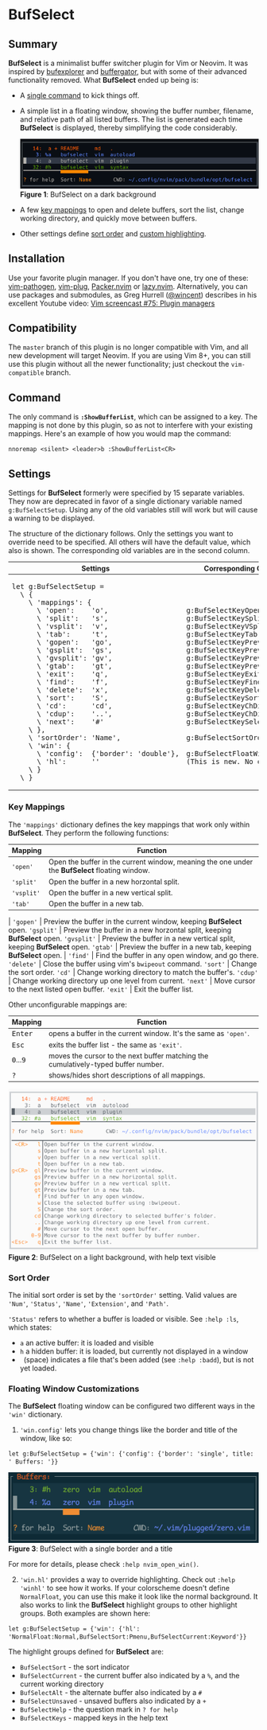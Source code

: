 # BufSelect

## Summary

**BufSelect** is a minimalist buffer switcher plugin for Vim or Neovim. It was inspired by [bufexplorer](https://github.com/jlanzarotta/bufexplorer) and [buffergator](https://github.com/jeetsukumaran/vim-buffergator), but with some of their advanced functionality removed. What **BufSelect** ended up being is:

* A [single command](#command) to kick things off.
* A simple list in a floating window, showing the buffer number, filename, and relative path of all listed buffers. The list is generated each time **BufSelect** is displayed, thereby simplifying the code considerably.

    ![image](media/darkScreenshot.png)
    <br/>**Figure 1**: BufSelect on a dark background

* A few [key mappings](#key-mappings) to open and delete buffers, sort the list, change working directory, and quickly move between buffers.
* Other settings define [sort order](#sort-order) and [custom highlighting](#custom-highlighting).

## Installation

Use your favorite plugin manager. If you don't have one, try one of these: [vim-pathogen](https://github.com/tpope/vim-pathogen), [vim-plug](https://github.com/junegunn/vim-plug), [Packer.nvim](https://github.com/wbthomason/packer.nvim) or [lazy.nvim](https://github.com/folke/lazy.nvim). Alternatively, you can use packages and submodules, as Greg Hurrell ([@wincent](https://github.com/wincent)) describes in his excellent Youtube video: [Vim screencast #75: Plugin managers](https://www.youtube.com/watch?v=X2_R3uxDN6g)

## Compatibility

The `master` branch of this plugin is no longer compatible with Vim, and all new development will target Neovim. If you are using Vim 8+, you can still use this plugin without all the newer functionality; just checkout the `vim-compatible` branch.

## Command

The only command is **`:ShowBufferList`**, which can be assigned to a key. The mapping is not done by this plugin, so as not to interfere with your existing mappings. Here's an example of how you would map the command:
```vim
nnoremap <silent> <leader>b :ShowBufferList<CR>
```

## Settings

Settings for **BufSelect** formerly were specified by 15 separate variables. They now are deprecated in favor of a single dictionary variable named `g:BufSelectSetup`. Using any of the old variables still will work but will cause a warning to be displayed.

The structure of the dictionary follows. Only the settings you want to override need to be specified. All others will have the default value, which also is shown. The corresponding old variables are in the second column.

<table>
    <thead>
        <tr>
            <th>Settings</th><th>Corresponding Old Variable</th>
        </tr>
    </thead>
    <tbody>
        <tr>
            <td>
<pre>
let g:BufSelectSetup =
  \ {
    \ 'mappings': {
      \ 'open':    'o',
      \ 'split':   's',
      \ 'vsplit':  'v',
      \ 'tab':     't',
      \ 'gopen':   'go',
      \ 'gsplit':  'gs',
      \ 'gvsplit': 'gv',
      \ 'gtab':    'gt',
      \ 'exit':    'q',
      \ 'find':    'f',
      \ 'delete':  'x',
      \ 'sort':    'S',
      \ 'cd':      'cd',
      \ 'cdup':    '..',
      \ 'next':    '#'
    \ },
    \ 'sortOrder': 'Name',
    \ 'win': {
      \ 'config':  {'border': 'double'},
      \ 'hl':      ''
    \ }
  \ }
</pre>
            </td>
            <td>
<pre>
&nbsp;
&nbsp;
&nbsp;
g:BufSelectKeyOpen
g:BufSelectKeySplit
g:BufSelectKeyVSplit
g:BufSelectKeyTab
g:BufSelectKeyPreviewOpen
g:BufSelectKeyPreviewSplit
g:BufSelectKeyPreviewVSplit
g:BufSelectKeyPreviewTab
g:BufSelectKeyExit
g:BufSelectKeyFind
g:BufSelectKeyDeleteBuffer
g:BufSelectKeySort
g:BufSelectKeyChDir
g:BufSelectKeyChDirUp
g:BufSelectKeySelectOpen
&nbsp;
g:BufSelectSortOrder
&nbsp;
g:BufSelectFloatWinConfig
(This is new. No old variable.)
&nbsp;
&nbsp;
</pre>
            </td>
        </tr>
    </tbody>
</table>

### Key Mappings

The `'mappings'` dictionary defines the key mappings that work only within **BufSelect**. They perform the following functions:

Mapping | Function
---|---
`'open'`    | Open the buffer in the current window, meaning the one under the **BufSelect** floating window.
`'split'`   | Open the buffer in a new horzontal split.
`'vsplit'`  | Open the buffer in a new vertical split.
`'tab'`     | Open the buffer in a new tab.
|
`'gopen'`   | Preview the buffer in the current window, keeping **BufSelect** open.
`'gsplit'`  | Preview the buffer in a new horzontal split, keeping **BufSelect** open.
`'gvsplit'` | Preview the buffer in a new vertical split, keeping **BufSelect** open.
`'gtab'`    | Preview the buffer in a new tab, keeping **BufSelect** open.
|
`'find'`    | Find the buffer in any open window, and go there.
`'delete'`  | Close the buffer using vim's `bwipeout` command.
`'sort'`    | Change the sort order.
`'cd'`      | Change working directory to match the buffer's.
`'cdup'`    | Change working directory up one level from current.
`'next'`    | Move cursor to the next listed open buffer.
`'exit'`    | Exit the buffer list.

Other unconfigurable mappings are:

Mapping | Function
---|---
<kbd>Enter</kbd> | opens a buffer in the current window. It's the same as `'open'`.
<kbd>Esc</kbd> | exits the buffer list - the same as `'exit'`.
<kbd>0</kbd>...<kbd>9</kbd> | moves the cursor to the next buffer matching the cumulatively-typed buffer number.
<kbd>?</kbd> | shows/hides short descriptions of all mappings.

![image](media/lightScreenshot.png)
<br/>**Figure 2**: BufSelect on a light background, with help text visible

### Sort Order
The initial sort order is set by the `'sortOrder'` setting. Valid values are `'Num'`, `'Status'`, `'Name'`, `'Extension'`, and `'Path'`.

`'Status'` refers to whether a buffer is loaded or visible. See `:help :ls`, which states:

* `a` an active buffer: it is loaded and visible
* `h` a hidden buffer: it is loaded, but currently not displayed in a window
* ` `(space) indicates a file that's been added (see `:help :badd`), but is not yet loaded.

### Floating Window Customizations

The **BufSelect** floating window can be configured two different ways in the `'win'` dictionary.

1. `'win.config'` lets you change things like the border and title of the window, like so:

```vim
let g:BufSelectSetup = {'win': {'config': {'border': 'single', title: ' Buffers: '}}
```

![image](media/floatwinconfig.png)
<br/>**Figure 3**: BufSelect with a single border and a title

For more for details, please check `:help nvim_open_win()`.

2. `'win.hl'` provides a way to override highlighting. Check out `:help 'winhl'` to see how it works. If your colorscheme doesn't define `NormalFloat`, you can use this make it look like the normal background. It also works to link the **BufSelect** highlight groups to other highlight groups. Both examples are shown here:

```vim
let g:BufSelectSetup = {'win': {'hl': 'NormalFloat:Normal,BufSelectSort:Pmenu,BufSelectCurrent:Keyword'}}
```

The highlight groups defined for **BufSelect** are:

* `BufSelectSort` - the sort indicator
* `BufSelectCurrent` - the current buffer also indicated by a `%`, and the current working directory
* `BufSelectAlt` - the alternate buffer also indicated by a `#`
* `BufSelectUnsaved` - unsaved buffers also indicated by a `+`
* `BufSelectHelp` - the question mark in `? for help`
* `BufSelectKeys` - mapped keys in the help text
